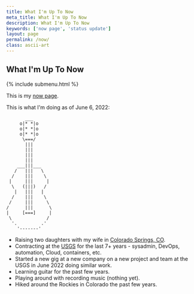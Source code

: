 ```yaml
---
title: What I'm Up To Now
meta_title: What I'm Up To Now
description: What I'm Up To Now
keywords: ['now page', 'status update']
layout: page
permalink: /now/
class: ascii-art
---
```

## What I'm Up To Now

{% include submenu.html %}

This is my [now page](https://nownownow.com/about).

This is what I'm doing as of June 6, 2022:

```ascii-art-right
       ___
     o|* *|o
     o|* *|o
     o|* *|o
      \===/
       |||
       |||
       |||
       |||
    ___|||___
   /   |||   \
  /    |||    \
 |     |||     |
  \   (|||)   /
   |   |||   |
  /    |||    \
 /     |||     \
/      |||      \
|     [===]     |
 \             /
  '.         .'
    '-------'
```

* Raising two daughters with my wife in [Colorado Springs, CO](https://en.wikipedia.org/wiki/Colorado_Springs%2C_Colorado).
* Contracting at the [USGS](https://www.usgs.gov/)
  for the last 7+ years - sysadmin, DevOps, automation, Cloud, containers, etc.
* Started a new gig at a new company on a new project and team at the USGS in June 2022 doing similar work.
* Learning guitar for the past few years.
* Playing around with recording music (nothing yet).
* Hiked around the Rockies in Colorado the past few years.
